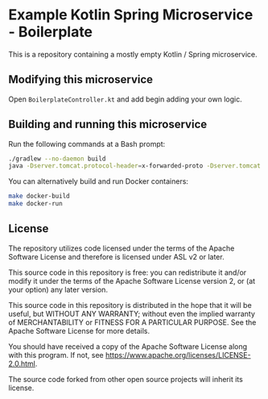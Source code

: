 # Example Kotlin Spring Microservice - Boilerplate
This is a repository containing a mostly empty Kotlin / Spring microservice.

## Modifying this microservice
Open `BoilerplateController.kt` and add begin adding your own logic.

## Building and running this microservice
Run the following commands at a Bash prompt:

```sh
./gradlew --no-daemon build
java -Dserver.tomcat.protocol-header=x-forwarded-proto -Dserver.tomcat.remote-ip-header=x-forwarded-for -jar build/libs/ex-ms-kotlin-boilerplate-0.0.1-SNAPSHOT.jar
```

You can alternatively build and run Docker containers:

```sh
make docker-build
make docker-run
```

## License
The repository utilizes code licensed under the terms of the Apache Software License and therefore is licensed under ASL v2 or later.

This source code in this repository is free: you can redistribute it and/or modify it under
the terms of the Apache Software License version 2, or (at your option) any later version.

This source code in this repository is distributed in the hope that it will be useful, but WITHOUT ANY WARRANTY; without even the implied warranty of MERCHANTABILITY or FITNESS FOR A
PARTICULAR PURPOSE. See the Apache Software License for more details.

You should have received a copy of the Apache Software License along with this program. If not, see https://www.apache.org/licenses/LICENSE-2.0.html.

The source code forked from other open source projects will inherit its license.
